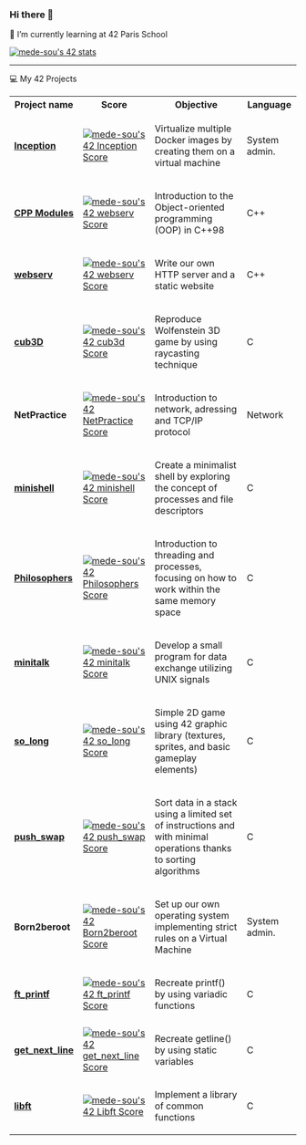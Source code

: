 ### Hi there 👋

<!--
**melodydesousa/melodydesousa** is a ✨ _special_ ✨ repository because its `README.md` (this file) appears on your GitHub profile.

Here are some ideas to get you started:

- 🔭 I’m currently working on ...
- 🌱 I’m currently learning ...
- 👯 I’m looking to collaborate on ...
- 🤔 I’m looking for help with ...
- 💬 Ask me about ...
- 📫 How to reach me: ...
- 😄 Pronouns: ...
- ⚡ Fun fact: ...
-->

🌱 I’m currently learning at 42 Paris School

<a href="https://github.com/JaeSeoKim/badge42"><img src="https://badge42.vercel.app/api/v2/clhxpqlwf003008l2szb5ovnx/stats?cursusId=21&coalitionId=45" alt="mede-sou's 42 stats" /></a>

<hr>

💻 My 42 Projects
<table>
  <tr>
    <th>Project name</th>
    <th>Score</th>
    <th>Objective</th>
    <th>Language</th>
  </tr>
  <tr>
    <td><strong><a href="https://github.com/melodydesousa/42/tree/a780fa2546366c3fdd90d7a5cad5a860059a15f8/Inception">Inception</a></strong></td>
    <td><a href="https://github.com/JaeSeoKim/badge42"><img src="https://badge42.vercel.app/api/v2/clhxpqlwf003008l2szb5ovnx/project/3070405" alt="mede-sou's 42 Inception Score" /></a></td>
<td><p>Virtualize multiple Docker images by creating them on a virtual machine</p></td>
    <td>System admin.</td>
  </tr>  
  <tr>
    <td><strong><a href="https://github.com/melodydesousa/42/tree/8a494ec96c16e97ae7e1f46f86c7252dd068f20b/CPP">CPP Modules</a></strong></td>
    <td><a href="https://github.com/JaeSeoKim/badge42"><img src="https://badge42.vercel.app/api/v2/clhxpqlwf003008l2szb5ovnx/project/2998545" alt="mede-sou's 42 webserv Score" /></a></td>
<td><p>Introduction to the Object-oriented programming (OOP) in C++98</p></td>
    <td>C++</td>
  </tr>  
  <tr>
    <td><strong><a href="https://github.com/melodydesousa/42/tree/eafcbd011fadfcff8ac3eb6c348fb22a8cdd5e74/Webserv">webserv</a></strong></td>
    <td><a href="https://github.com/JaeSeoKim/badge42"><img src="https://badge42.vercel.app/api/v2/clhxpqlwf003008l2szb5ovnx/project/2998545" alt="mede-sou's 42 webserv Score" /></a></td>
<td><p>Write our own HTTP server and a static website</p></td>
    <td>C++</td>
  </tr>  
  <tr>
    <td><strong><a href="https://github.com/melodydesousa/42/tree/b3d44c85d8bd4798de831276926db6dbbb053fe0/cub3d">cub3D</a></strong></td>
    <td><a href="https://github.com/JaeSeoKim/badge42"><img src="https://badge42.vercel.app/api/v2/clhxpqlwf003008l2szb5ovnx/project/2915412" alt="mede-sou's 42 cub3d Score" /></a></td>
    <td><p>Reproduce Wolfenstein 3D game by using raycasting technique</p></td>
    <td>C</td>
  </tr>  
  <tr>
    <td><strong>NetPractice</strong></td>
    <td><a href="https://github.com/JaeSeoKim/badge42"><img src="https://badge42.vercel.app/api/v2/clhxpqlwf003008l2szb5ovnx/project/2909992" alt="mede-sou's 42 NetPractice Score" /></a></td>
<td><p>Introduction to network, adressing and TCP/IP protocol</p></td>
    <td>Network</td>
  </tr>
  <tr>
    <td><strong><a href="https://github.com/melodydesousa/Minishell">minishell</a></strong></td>
    <td><a href="https://github.com/JaeSeoKim/badge42"><img src="https://badge42.vercel.app/api/v2/clhxpqlwf003008l2szb5ovnx/project/2851362" alt="mede-sou's 42 minishell Score" /></a></td>
<td><p>Create a minimalist shell by exploring the concept of processes and file descriptors</p></td>
    <td>C</td>
  </tr>
  <tr>
    <td><strong><a href="https://github.com/melodydesousa/42/tree/24f904744a759b0ac9afb6ec92f1d60f794da5e4/Philosophers/philo">Philosophers</a></strong></td>
    <td><a href="https://github.com/JaeSeoKim/badge42"><img src="https://badge42.vercel.app/api/v2/clhxpqlwf003008l2szb5ovnx/project/2817446" alt="mede-sou's 42 Philosophers Score" /></a></td>
<td><p>Introduction to threading and processes, focusing on how to work within the same memory space</p></td>
    <td>C</td>
  </tr>
  <tr>
    <td><strong><a href="https://github.com/melodydesousa/42/tree/37c66337b037da7ff8d3a4f540777783a63fe18c/minitalk">minitalk</a></strong></td>
    <td><a href="https://github.com/JaeSeoKim/badge42"><img src="https://badge42.vercel.app/api/v2/clhxpqlwf003008l2szb5ovnx/project/2713400" alt="mede-sou's 42 minitalk Score" /></a></td>
<td><p>Develop a small program for data exchange utilizing UNIX signals</p></td>
  <td>C</td>
  </tr><tr>
    <td><strong><a href="https://github.com/melodydesousa/42/tree/3fb302255181181708c174a9b40991f881bfa395/so_long">so_long</a></strong></td>
    <td><a href="https://github.com/JaeSeoKim/badge42"><img src="https://badge42.vercel.app/api/v2/clhxpqlwf003008l2szb5ovnx/project/2727519" alt="mede-sou's 42 so_long Score" /></a></td>
<td><p>Simple 2D game using 42 graphic library (textures, sprites, and basic gameplay elements)</p></td>
  <td>C</td>
  </tr><tr>
    <td><strong><a href="https://github.com/melodydesousa/42/tree/ad0241b75020ee5f16087538b5a86618b649511a/push_swap">push_swap</a></strong></td>
    <td><a href="https://github.com/JaeSeoKim/badge42"><img src="https://badge42.vercel.app/api/v2/clhxpqlwf003008l2szb5ovnx/project/2629238" alt="mede-sou's 42 push_swap Score" /></a></td>
<td><p>Sort data in a stack using a limited set of instructions and with minimal operations thanks to sorting algorithms</p></td>
  <td>C</td>
  </tr><tr>
    <td><strong>Born2beroot</strong></td>
    <td><a href="https://github.com/JaeSeoKim/badge42"><img src="https://badge42.vercel.app/api/v2/clhxpqlwf003008l2szb5ovnx/project/2608393" alt="mede-sou's 42 Born2beroot Score" /></a></td>
<td><p>Set up our own operating system implementing strict rules on a Virtual Machine</p></td>
  <td>System admin.</td>
  </tr>
  <tr>
    <td><strong><a href="https://github.com/melodydesousa/42/tree/ee51c5debfd9e4898d66b71b90707a57a74166bf/ft_printf">ft_printf</a></strong></td>
    <td><a href="https://github.com/JaeSeoKim/badge42"><img src="https://badge42.vercel.app/api/v2/clhxpqlwf003008l2szb5ovnx/project/2598724" alt="mede-sou's 42 ft_printf Score" /></a></td>
<td><p>Recreate printf() by using variadic functions</p></td>
   <td>C</td>
  </tr>
  <tr>
    <td><strong><a href="https://github.com/melodydesousa/42/tree/c5d717cf023a2b8e924cd65e40aec8b19f79777a/get_next_line">get_next_line</strong></a></td>
    <td><a href="https://github.com/JaeSeoKim/badge42"><img src="https://badge42.vercel.app/api/v2/clhxpqlwf003008l2szb5ovnx/project/2593579" alt="mede-sou's 42 get_next_line Score" /></a></td>
<td><p>Recreate getline() by using static variables</p></td>
     <td>C</td>
  </tr>
    <tr>
    <td><strong><a href="https://github.com/melodydesousa/42/tree/c5d717cf023a2b8e924cd65e40aec8b19f79777a/libft">libft</strong></a></td>
    <td><a href="https://github.com/JaeSeoKim/badge42"><img src="https://badge42.vercel.app/api/v2/clhxpqlwf003008l2szb5ovnx/project/2579793" alt="mede-sou's 42 Libft Score" /></a></td>
<td><p>Implement a library of common functions</p></td>
      <td>C</td></tr></table>
  
